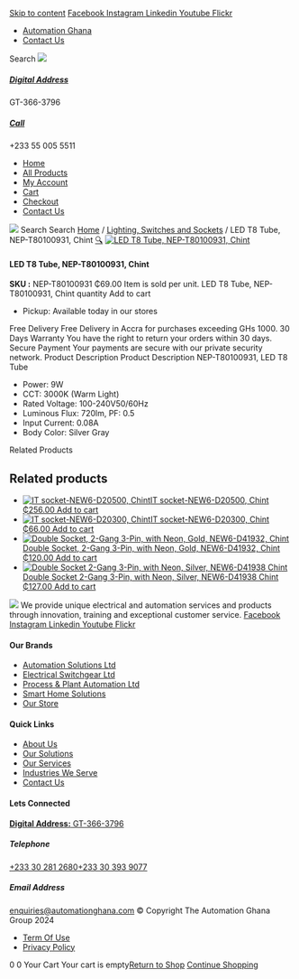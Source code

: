 [Skip to content](https://store.automationghana.com/product/led-t8-tube-nep-t80100931-chint/#content)
[ Facebook ](https://www.facebook.com/automationgh/) [ Instagram ](https://www.instagram.com/automationgh/) [ Linkedin ](https://www.linkedin.com/company/the-automation-ghana-limited/) [ Youtube ](https://www.youtube.com/channel/UCurrRDUSm5oIW39VXjn1u0w) [ Flickr ](https://www.flickr.com/photos/181794037@N07/)
  * [ Automation Ghana ](https://automationghana.com)
  * [ Contact Us ](https://store.automationghana.com/contact/)


Search
[ ![](https://store.automationghana.com/wp-content/uploads/2024/04/Website-TAGG-Logo-BLUE.png) ](https://store.automationghana.com/)
[ ](https://maps.app.goo.gl/m4xeaagWCNbLk4jM6)
#####  [ Digital Address ](https://maps.app.goo.gl/m4xeaagWCNbLk4jM6)
GT-366-3796 
[ ](tel:+233550055511)
#####  [ Call ](tel:+233550055511)
+233 55 005 5511 
  * [Home](https://store.automationghana.com/)
  * [All Products](https://store.automationghana.com/shop/)
  * [My Account](https://store.automationghana.com/my-account/)
  * [Cart](https://store.automationghana.com/cart/)
  * [Checkout](https://store.automationghana.com/checkout/)
  * [Contact Us](https://store.automationghana.com/contact/)


[![](https://store.automationghana.com/wp-content/uploads/2024/04/AutomationGhana_logo_white.png)](https://store.automationghana.com)
Search
Search
[Home](https://store.automationghana.com) / [Lighting, Switches and Sockets](https://store.automationghana.com/product-category/lighting-switches-and-sockets/) / LED T8 Tube, NEP-T80100931, Chint
[🔍](https://store.automationghana.com/product/led-t8-tube-nep-t80100931-chint/)
[![LED T8 Tube, NEP-T80100931, Chint](https://store.automationghana.com/wp-content/uploads/2019/11/CHINT-BATTEN-LIGHT.jpg)](https://store.automationghana.com/wp-content/uploads/2019/11/CHINT-BATTEN-LIGHT.jpg)
####  LED T8 Tube, NEP-T80100931, Chint 
**SKU :** NEP-T80100931 
₵69.00
Item is sold per unit.
LED T8 Tube, NEP-T80100931, Chint quantity
Add to cart
  * Pickup: Available today in our stores


Free Delivery 
Free Delivery in Accra for purchases exceeding GHs 1000. 
30 Days Warranty 
You have the right to return your orders within 30 days. 
Secure Payment 
Your payments are secure with our private security network. 
Product Description
Product Description
NEP-T80100931, LED T8 Tube 
  * Power: 9W
  * CCT: 3000K (Warm Light)
  * Rated Voltage: 100-240V50/60Hz
  * Luminous Flux: 720lm, PF: 0.5
  * Input Current: 0.08A
  * Body Color: Silver Gray


Related Products 
## Related products
  * [![IT socket-NEW6-D20500, Chint](https://store.automationghana.com/wp-content/uploads/2020/04/DATA-Socket-300x300.jpg)IT socket-NEW6-D20500, Chint ₵256.00 ](https://store.automationghana.com/product/it-socket-new6-d20500-chint/)
[Add to cart](https://store.automationghana.com/product/led-t8-tube-nep-t80100931-chint/?add-to-cart=1518)
  * [![IT socket-NEW6-D20300, Chint](https://store.automationghana.com/wp-content/uploads/2020/04/TELEPHONE-300x300.jpg)IT socket-NEW6-D20300, Chint ₵66.00 ](https://store.automationghana.com/product/it-socket-new6-d20300-chint/)
[Add to cart](https://store.automationghana.com/product/led-t8-tube-nep-t80100931-chint/?add-to-cart=1516)
  * [![Double Socket, 2-Gang 3-Pin, with Neon, Gold, NEW6-D41932, Chint](https://store.automationghana.com/wp-content/uploads/2020/04/SOCKET-3-300x300.jpg)Double Socket, 2-Gang 3-Pin, with Neon, Gold, NEW6-D41932, Chint ₵120.00 ](https://store.automationghana.com/product/double-socket-new6-d41932-chint/)
[Add to cart](https://store.automationghana.com/product/led-t8-tube-nep-t80100931-chint/?add-to-cart=1508)
  * [![Double Socket 2-Gang 3-Pin, with Neon, Silver, NEW6-D41938 Chint](https://store.automationghana.com/wp-content/uploads/2020/04/2-gang-silver-300x300.jpg)Double Socket 2-Gang 3-Pin, with Neon, Silver, NEW6-D41938 Chint ₵127.00 ](https://store.automationghana.com/product/double-socket-with-neon-new6-d41938-chint/)
[Add to cart](https://store.automationghana.com/product/led-t8-tube-nep-t80100931-chint/?add-to-cart=1507)


![](https://store.automationghana.com/wp-content/uploads/2024/04/AutomationGhana_logo_white.png)
We provide unique electrical and automation services and products through innovation, training and exceptional customer service.
[ Facebook ](https://www.facebook.com/automationgh/) [ Instagram ](https://www.instagram.com/automationgh/) [ Linkedin ](https://www.linkedin.com/company/the-automation-ghana-limited/) [ Youtube ](https://www.youtube.com/channel/UCurrRDUSm5oIW39VXjn1u0w) [ Flickr ](https://www.flickr.com/photos/181794037@N07/)
#### Our Brands
  * [ Automation Solutions Ltd ](https://store.automationghana.com/product/led-t8-tube-nep-t80100931-chint/)
  * [ Electrical Switchgear Ltd ](https://store.automationghana.com/product/led-t8-tube-nep-t80100931-chint/)
  * [ Process & Plant Automation Ltd ](https://store.automationghana.com/product/led-t8-tube-nep-t80100931-chint/)
  * [ Smart Home Solutions ](https://store.automationghana.com/product/led-t8-tube-nep-t80100931-chint/)
  * [ Our Store ](https://store.automationghana.com/product/led-t8-tube-nep-t80100931-chint/)


#### Quick Links
  * [ About Us ](https://store.automationghana.com/product/led-t8-tube-nep-t80100931-chint/)
  * [ Our Solutions ](https://store.automationghana.com/product/led-t8-tube-nep-t80100931-chint/)
  * [ Our Services ](https://store.automationghana.com/product/led-t8-tube-nep-t80100931-chint/)
  * [ Industries We Serve ](https://store.automationghana.com/product/led-t8-tube-nep-t80100931-chint/)
  * [ Contact Us ](https://store.automationghana.com/product/led-t8-tube-nep-t80100931-chint/)


#### Lets Connected
[**Digital Address:** GT-366-3796](https://maps.app.goo.gl/m4xeaagWCNbLk4jM6)
#####  Telephone 
[ +233 30 281 2680](tel:+233302812680)[+233 30 393 9077](https://store.automationghana.com/product/led-t8-tube-nep-t80100931-chint/+233303939077)
#####  Email Address 
enquiries@automationghana.com 
© Copyright The Automation Ghana Group 2024
  * [ Term Of Use ](https://store.automationghana.com/product/led-t8-tube-nep-t80100931-chint/)
  * [ Privacy Policy ](https://store.automationghana.com/product/led-t8-tube-nep-t80100931-chint/)


0
0
Your Cart
Your cart is empty[Return to Shop](https://store.automationghana.com/shop/)
[Continue Shopping](https://store.automationghana.com/product/led-t8-tube-nep-t80100931-chint/)
